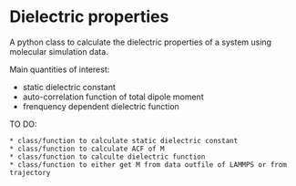 # Dielectric properties

A python class to calculate the dielectric properties of a system using molecular simulation data.

Main quantities of interest:
* static dielectric constant
* auto-correlation function of total dipole moment
* frenquency dependent dielectric function

TO DO:
```
* class/function to calculate static dielectric constant
* class/function to calculate ACF of M
* class/function to calculte dielectric function
* class/function to either get M from data outfile of LAMMPS or from trajectory
```
